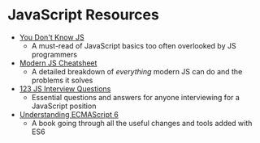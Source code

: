 # JavaScript Resources

* [You Don't Know JS](https://github.com/getify/You-Dont-Know-JS)
  * A must-read of JavaScript basics too often overlooked by JS programmers
* [Modern JS Cheatsheet](https://github.com/mbeaudru/modern-js-cheatsheet)
  * A detailed breakdown of _everything_ modern JS can do and the problems it solves
* [123 JS Interview Questions](https://github.com/ganqqwerty/123-Essential-JavaScript-Interview-Question)
  * Essential questions and answers for anyone interviewing for a JavaScript position
* [Understanding ECMAScript 6](https://leanpub.com/understandinges6/read)
  * A book going through all the useful changes and tools added with ES6
